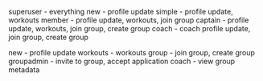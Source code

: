 superuser - everything
new - profile update
simple - profile update, workouts
member - profile update, workouts, join group
captain - profile update, workouts, join group, create group
coach - coach profile update, join group, create group


new - profile update
workouts - workouts
group - join group, create group
groupadmin - invite to group, accept application
coach - view group metadata